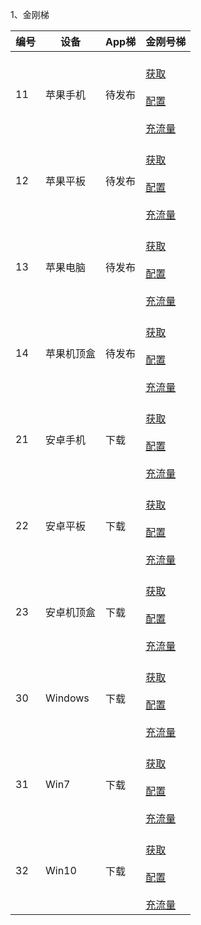 1、金刚梯

| 编号 | 设备 |App梯|金刚号梯 |
| ----------- | ----------- |  ----------- | ----------- | 
| 11|苹果手机|待发布|<br>[获取]()<br><br>[配置]()<br><br>[充流量]()<br>|
| 12|苹果平板|待发布| <br>[获取]()<br><br>[配置]()<br><br>[充流量]()<br> |
| 13|苹果电脑|待发布| <br>[获取]()<br><br>[配置]()<br><br>[充流量]()<br> |
| 14|苹果机顶盒|待发布| <br>[获取]()<br><br>[配置]()<br><br>[充流量]()<br> |
| 21|安卓手机|下载| <br>[获取]()<br><br>[配置]()<br><br>[充流量]()<br> |
| 22|安卓平板|下载| <br>[获取]()<br><br>[配置]()<br><br>[充流量]()<br> |
| 23|安卓机顶盒|下载| <br>[获取]()<br><br>[配置]()<br><br>[充流量]()<br> |
| 30|Windows|下载| <br>[获取]()<br><br>[配置]()<br><br>[充流量]()<br> |
| 31|Win7|下载| <br>[获取]()<br><br>[配置]()<br><br>[充流量]()<br> |
| 32|Win10|下载| <br>[获取]()<br><br>[配置]()<br><br>[充流量]()<br> |
